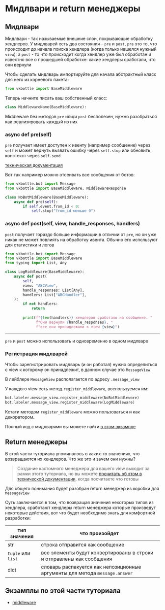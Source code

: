 # Мидлвари и return менеджеры

## Мидлвари

Мидлвари - так называемые внешние слои, покрывающие обработку хендлеров. У мидлварей есть два состояния - `pre` и `post`, `pre` это то, что происходит до начала поиска хендлера (когда только нашелся нужный `view`), а `post` - то что происходит когда хендлер уже был обработан и известно все о прошедшей обработке: какие хендлеры сработали, что они вернули

Чтобы сделать мидлварь импортируйте для начала абстрактный класс для него из корневого пакета:

```python
from vkbottle import BaseMiddleware
```

Теперь начните писать ваш собственный класс:

```python
class MiddlewareName(BaseMiddleware):
```

Middleware без методов `pre` или/и `post` бесполезен, нужно разобраться как реализировать каждый из них

### async def pre(self)

`pre` получает имеет доступен к ивенту (например сообщение) через `self` и может вернуть вызвать ошибку через `self.stop` или обновить констекст через `self.send`

[техническая документация](/docs/high-level/handling/middleware.md)

Вот так например можно отсеивать все сообщения от ботов:

```python
from vkbottle.bot import Message
from vkbottle import BaseMiddleware, MiddlewareResponse

class NoBotMiddleware(BaseMiddleware):
    async def pre(self):
        if self.event.from_id < 0:
            self.stop("from_id меньше 0")
```

### async def post(self, view, handle_responses, handlers)

`post` получает гораздо больше информации в отличии от `pre`, но он уже никак не может повлиять на обработку ивента. Обычно его используют для статистики и логов

```python
from vkbottle.bot import Message
from vkbottle import BaseMiddleware
from typing import List, Any

class LogMiddleware(BaseMiddleware):
    async def post(
        self,
        view: "ABCView",
        handle_responses: List[Any],
        handlers: List["ABCHandler"],
    ):
        if not handlers:
            return
        
        print(f"{len(handlers)} хендлеров сработало на сообщение. "
              f"Они вернули {handle_responses}, "
              f"все они принадлежали к view {view}")
```

---

`pre` и `post` можно использовать и одновременно в одном мидлваре

### Регистрация мидлварей

Чтобы зарегистрировать мидлварь (и он работал) нужно определиться с view к которому он принадлежит, в данном случае это `MessageView`

В лейблере `MessageView` располагается по адресу `.message_view`

У каждого view есть метод `register_middleware`, воспользуемся им:

```python
bot.labeler.message_view.register_middleware(NoBotMiddleware)
bot.labeler.message_view.register_middleware(LogMiddleware)
```

Кстати методом `register_middleware` можно пользоваться и как декоратором.

Полный код с мидлварями вы можете найти [в этом экзампле](/examples/high-level/middleware_example.py)

## Return менеджеры

В этой части туториала упомяналось о каких-то значениях, что возвращаются их хендлеров. Что же это и зачем они нужны?

> Создание кастомного менеджера для вашего view выходит за рамки этого туториала, но вы можете [прочитать об этом в технической документации](/docs/high-level/handling/view.md), когда посчитаете что готовы

Для общего понимания будет разобран return менеджер из коробки для `MessageView`

Суть заключается в том, что возвращая значения некоторых типов из хендлера, сработают хендлеры return менеджера которые произведут некоторые действия, вот что будет необходимо знать для комфортной разработки:

тип значения | что произойдет
--- | ---
str | строка отправится как сообщение
`tuple` или `list` | все элементы будут конвертированы в строки и отправлены как сообщения
dict | словарь распакуется как непозиционные аргументы для метода `message.answer`

## Экзамплы по этой части туториала

* [middleware](/examples/high-level/middleware_example.py)
